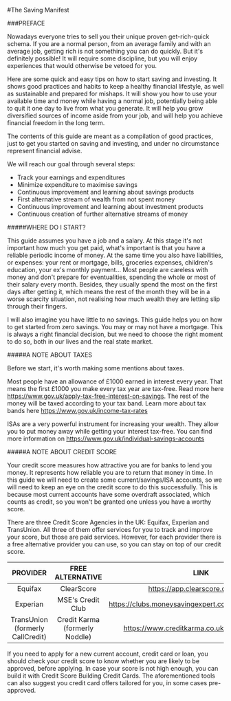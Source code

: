 #The Saving Manifest

###PREFACE

Nowadays everyone tries to sell you their unique proven get-rich-quick schema. If you are a normal person, from an average family and with an average job, getting rich is not something you can do quickly. But it's definitely possible! It will require some discipline, but you will enjoy experiences that would otherwise be vetoed for you.

Here are some quick and easy tips on how to start saving and investing. It shows good practices and habits to keep a healthy financial lifestyle, as well as sustainable and prepared for mishaps. It will show you how to use your available time and money while having a normal job, potentially being able to quit it one day to live from what you generate. It will help you grow diversified sources of income aside from your job, and will help you achieve financial freedom in the long term.

The contents of this guide are meant as a compilation of good practices, just to get you started on saving and investing, and under no circumstance represent financial advise.

We will reach our goal through several steps:
- Track your earnings and expenditures
- Minimize expenditure to maximise savings
- Continuous improvement and learning about savings products
- First alternative stream of wealth from not spent money
- Continuous improvement and learning about investment products
- Continuous creation of further alternative streams of money

#####WHERE DO I START?

This guide assumes you have a job and a salary. At this stage it's not important how much you get paid, what's important is that you have a reliable periodic income of money. At the same time you also have liabilities, or expenses: your rent or mortgage, bills, groceries expenses, children's education, your ex's monthly payment... Most people are careless with money and don't prepare for eventualities, spending the whole or most of their salary every month. Besides, they usually spend the most on the first days after getting it, which means the rest of the month they will be in a worse scarcity situation, not realising how much wealth they are letting slip through their fingers.

I will also imagine you have little to no savings. This guide helps you on how to get started from zero savings. You may or may not have a mortgage. This is always a right financial decision, but we need to choose the right moment to do so, both in our lives and the real state market.

#####A NOTE ABOUT TAXES

Before we start, it's worth making some mentions about taxes.

Most people have an allowance of £1000 earned in interest every year. That means the first £1000 you make every tax year are tax-free. Read more here https://www.gov.uk/apply-tax-free-interest-on-savings. The rest of the money will be taxed according to your tax band. Learn more about tax bands here https://www.gov.uk/income-tax-rates

ISAs are a very powerful instrument for increasing your wealth. They allow you to put money away while getting your interest tax-free. You can find more information on https://www.gov.uk/individual-savings-accounts

#####A NOTE ABOUT CREDIT SCORE

Your credit score measures how attractive you are for banks to lend you money. It represents how reliable you are to return that money in time. In this guide we will need to create some current/savings/ISA accounts, so we will need to keep an eye on the credit score to do this successfully. This is because most current accounts have some overdraft associated, which counts as credit, so you won't be granted one unless you have a worthy score.

There are three Credit Score Agencies in the UK: Equifax, Experian and TransUnion. All three of them offer services for you to track and improve your score, but those are paid services. However, for each provider there is a free alternative provider you can use, so you can stay on top of our credit score.


 PROVIDER | FREE ALTERNATIVE | LINK 
 :---: | :---: | :---:
 Equifax | ClearScore | https://app.clearscore.com/login
 Experian | MSE's Credit Club | https://clubs.moneysavingexpert.com/creditclub/register
 TransUnion (formerly CallCredit)    | Credit Karma (formerly Noddle) | https://www.creditkarma.co.uk/account/sign-in

If you need to apply for a new current account, credit card or loan, you should check your credit score to know whether you are likely to be approved, before applying. In case your score is not high enough, you can build it with Credit Score Building Credit Cards. The aforementioned tools can also suggest you credit card offers tailored for you, in some cases pre-approved.
